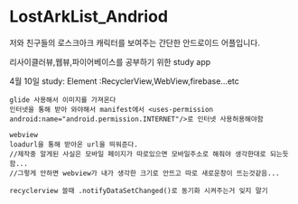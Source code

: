 # LostArkList_Andriod
저와 친구들의 로스크아크 캐릭터를 보여주는 간단한 안드로이드 어플입니다.

리사이클러뷰,웹뷰,파이어베이스를 공부하기 위한 study app

4월 10일 study: Element :RecyclerView,WebView,firebase...etc

    glide 사용해서 이미지를 가져온다
    인터넷을 통해 받아 와야해서 manifest에서 <uses-permission android:name="android.permission.INTERNET"/>로 인터넷 사용허용해야함
    
    webview
    loadurl을 통해 받아온 url을 띄워준다.
    //제작중 알게된 사실은 모바일 페이지가 따로있으면 모바일주소로 해줘야 생각한대로 되는듯함...
    //그렇게 안하면 webview가 내가 생각한 크기로 안뜨고 따로 새로운창이 뜨는것같음...
    
    recyclerview 쓸때 .notifyDataSetChanged()로 동기화 시켜주는거 잊지 말기
